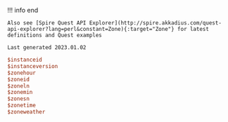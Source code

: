 !!! info end

    Also see [Spire Quest API Explorer](http://spire.akkadius.com/quest-api-explorer?lang=perl&constant=Zone){:target="Zone"} for latest definitions and Quest examples

    Last generated 2023.01.02

``` perl
$instanceid
$instanceversion
$zonehour
$zoneid
$zoneln
$zonemin
$zonesn
$zonetime
$zoneweather

```
